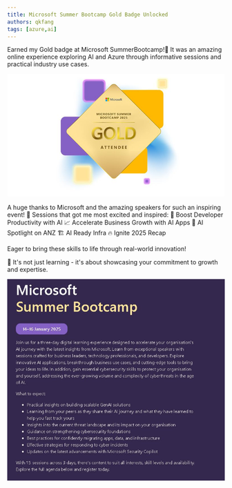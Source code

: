 ```yaml
---
title: Microsoft Summer Bootcamp Gold Badge Unlocked
authors: qkfang
tags: [azure,ai]
---
```



Earned my Gold badge at Microsoft SummerBootcamp!🥇 It was an amazing online experience exploring AI and Azure through informative sessions and practical industry use cases. 

![microsoft-summer-bootcamp-gold-badge](images/microsoft-summer-bootcamp-gold-badge.png)

A huge thanks to Microsoft and the amazing speakers for such an inspiring event! 🙌 Sessions that got me most excited and inspired:
🚀 Boost Developer Productivity with AI
📈 Accelerate Business Growth with AI Apps
🔦 AI Spotlight on ANZ
🏗 AI Ready Infra
🔥 Ignite 2025 Recap

Eager to bring these skills to life through real-world innovation!

🌟 It's not just learning - it's about showcasing your commitment to growth and expertise.

![microsoft-summer-bootcamp-content](images/microsoft-summer-bootcamp-content.png)

